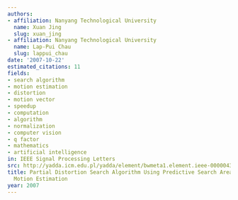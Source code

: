```yaml
---
authors:
- affiliation: Nanyang Technological University
  name: Xuan Jing
  slug: xuan_jing
- affiliation: Nanyang Technological University
  name: Lap-Pui Chau
  slug: lappui_chau
date: '2007-10-22'
estimated_citations: 11
fields:
- search algorithm
- motion estimation
- distortion
- motion vector
- speedup
- computation
- algorithm
- normalization
- computer vision
- q factor
- mathematics
- artificial intelligence
in: IEEE Signal Processing Letters
src: http://yadda.icm.edu.pl/yadda/element/bwmeta1.element.ieee-000004351950
title: Partial Distortion Search Algorithm Using Predictive Search Area for Fast Full-Search
  Motion Estimation
year: 2007
---
```

